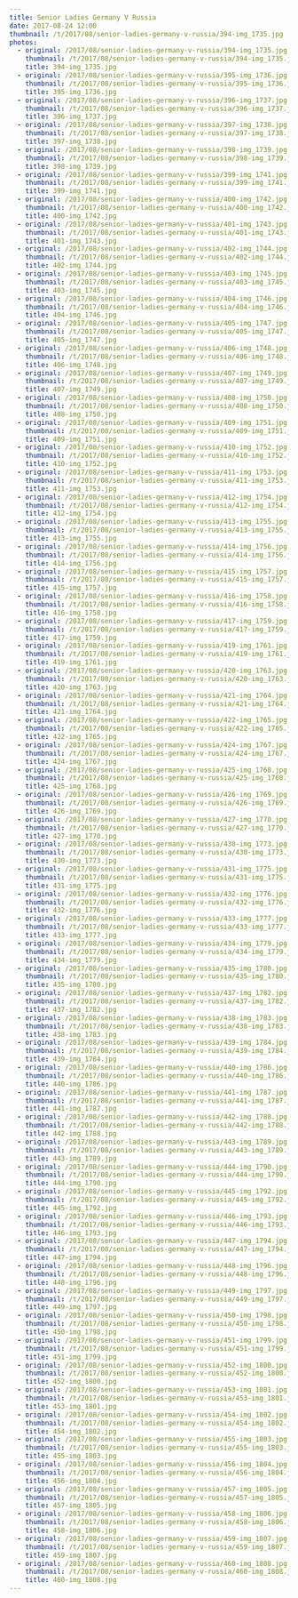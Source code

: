 ```yaml
---
title: Senior Ladies Germany V Russia
date: 2017-08-24 12:00
thumbnail: /t/2017/08/senior-ladies-germany-v-russia/394-img_1735.jpg
photos:
  - original: /2017/08/senior-ladies-germany-v-russia/394-img_1735.jpg
    thumbnail: /t/2017/08/senior-ladies-germany-v-russia/394-img_1735.jpg
    title: 394-img_1735.jpg
  - original: /2017/08/senior-ladies-germany-v-russia/395-img_1736.jpg
    thumbnail: /t/2017/08/senior-ladies-germany-v-russia/395-img_1736.jpg
    title: 395-img_1736.jpg
  - original: /2017/08/senior-ladies-germany-v-russia/396-img_1737.jpg
    thumbnail: /t/2017/08/senior-ladies-germany-v-russia/396-img_1737.jpg
    title: 396-img_1737.jpg
  - original: /2017/08/senior-ladies-germany-v-russia/397-img_1738.jpg
    thumbnail: /t/2017/08/senior-ladies-germany-v-russia/397-img_1738.jpg
    title: 397-img_1738.jpg
  - original: /2017/08/senior-ladies-germany-v-russia/398-img_1739.jpg
    thumbnail: /t/2017/08/senior-ladies-germany-v-russia/398-img_1739.jpg
    title: 398-img_1739.jpg
  - original: /2017/08/senior-ladies-germany-v-russia/399-img_1741.jpg
    thumbnail: /t/2017/08/senior-ladies-germany-v-russia/399-img_1741.jpg
    title: 399-img_1741.jpg
  - original: /2017/08/senior-ladies-germany-v-russia/400-img_1742.jpg
    thumbnail: /t/2017/08/senior-ladies-germany-v-russia/400-img_1742.jpg
    title: 400-img_1742.jpg
  - original: /2017/08/senior-ladies-germany-v-russia/401-img_1743.jpg
    thumbnail: /t/2017/08/senior-ladies-germany-v-russia/401-img_1743.jpg
    title: 401-img_1743.jpg
  - original: /2017/08/senior-ladies-germany-v-russia/402-img_1744.jpg
    thumbnail: /t/2017/08/senior-ladies-germany-v-russia/402-img_1744.jpg
    title: 402-img_1744.jpg
  - original: /2017/08/senior-ladies-germany-v-russia/403-img_1745.jpg
    thumbnail: /t/2017/08/senior-ladies-germany-v-russia/403-img_1745.jpg
    title: 403-img_1745.jpg
  - original: /2017/08/senior-ladies-germany-v-russia/404-img_1746.jpg
    thumbnail: /t/2017/08/senior-ladies-germany-v-russia/404-img_1746.jpg
    title: 404-img_1746.jpg
  - original: /2017/08/senior-ladies-germany-v-russia/405-img_1747.jpg
    thumbnail: /t/2017/08/senior-ladies-germany-v-russia/405-img_1747.jpg
    title: 405-img_1747.jpg
  - original: /2017/08/senior-ladies-germany-v-russia/406-img_1748.jpg
    thumbnail: /t/2017/08/senior-ladies-germany-v-russia/406-img_1748.jpg
    title: 406-img_1748.jpg
  - original: /2017/08/senior-ladies-germany-v-russia/407-img_1749.jpg
    thumbnail: /t/2017/08/senior-ladies-germany-v-russia/407-img_1749.jpg
    title: 407-img_1749.jpg
  - original: /2017/08/senior-ladies-germany-v-russia/408-img_1750.jpg
    thumbnail: /t/2017/08/senior-ladies-germany-v-russia/408-img_1750.jpg
    title: 408-img_1750.jpg
  - original: /2017/08/senior-ladies-germany-v-russia/409-img_1751.jpg
    thumbnail: /t/2017/08/senior-ladies-germany-v-russia/409-img_1751.jpg
    title: 409-img_1751.jpg
  - original: /2017/08/senior-ladies-germany-v-russia/410-img_1752.jpg
    thumbnail: /t/2017/08/senior-ladies-germany-v-russia/410-img_1752.jpg
    title: 410-img_1752.jpg
  - original: /2017/08/senior-ladies-germany-v-russia/411-img_1753.jpg
    thumbnail: /t/2017/08/senior-ladies-germany-v-russia/411-img_1753.jpg
    title: 411-img_1753.jpg
  - original: /2017/08/senior-ladies-germany-v-russia/412-img_1754.jpg
    thumbnail: /t/2017/08/senior-ladies-germany-v-russia/412-img_1754.jpg
    title: 412-img_1754.jpg
  - original: /2017/08/senior-ladies-germany-v-russia/413-img_1755.jpg
    thumbnail: /t/2017/08/senior-ladies-germany-v-russia/413-img_1755.jpg
    title: 413-img_1755.jpg
  - original: /2017/08/senior-ladies-germany-v-russia/414-img_1756.jpg
    thumbnail: /t/2017/08/senior-ladies-germany-v-russia/414-img_1756.jpg
    title: 414-img_1756.jpg
  - original: /2017/08/senior-ladies-germany-v-russia/415-img_1757.jpg
    thumbnail: /t/2017/08/senior-ladies-germany-v-russia/415-img_1757.jpg
    title: 415-img_1757.jpg
  - original: /2017/08/senior-ladies-germany-v-russia/416-img_1758.jpg
    thumbnail: /t/2017/08/senior-ladies-germany-v-russia/416-img_1758.jpg
    title: 416-img_1758.jpg
  - original: /2017/08/senior-ladies-germany-v-russia/417-img_1759.jpg
    thumbnail: /t/2017/08/senior-ladies-germany-v-russia/417-img_1759.jpg
    title: 417-img_1759.jpg
  - original: /2017/08/senior-ladies-germany-v-russia/419-img_1761.jpg
    thumbnail: /t/2017/08/senior-ladies-germany-v-russia/419-img_1761.jpg
    title: 419-img_1761.jpg
  - original: /2017/08/senior-ladies-germany-v-russia/420-img_1763.jpg
    thumbnail: /t/2017/08/senior-ladies-germany-v-russia/420-img_1763.jpg
    title: 420-img_1763.jpg
  - original: /2017/08/senior-ladies-germany-v-russia/421-img_1764.jpg
    thumbnail: /t/2017/08/senior-ladies-germany-v-russia/421-img_1764.jpg
    title: 421-img_1764.jpg
  - original: /2017/08/senior-ladies-germany-v-russia/422-img_1765.jpg
    thumbnail: /t/2017/08/senior-ladies-germany-v-russia/422-img_1765.jpg
    title: 422-img_1765.jpg
  - original: /2017/08/senior-ladies-germany-v-russia/424-img_1767.jpg
    thumbnail: /t/2017/08/senior-ladies-germany-v-russia/424-img_1767.jpg
    title: 424-img_1767.jpg
  - original: /2017/08/senior-ladies-germany-v-russia/425-img_1768.jpg
    thumbnail: /t/2017/08/senior-ladies-germany-v-russia/425-img_1768.jpg
    title: 425-img_1768.jpg
  - original: /2017/08/senior-ladies-germany-v-russia/426-img_1769.jpg
    thumbnail: /t/2017/08/senior-ladies-germany-v-russia/426-img_1769.jpg
    title: 426-img_1769.jpg
  - original: /2017/08/senior-ladies-germany-v-russia/427-img_1770.jpg
    thumbnail: /t/2017/08/senior-ladies-germany-v-russia/427-img_1770.jpg
    title: 427-img_1770.jpg
  - original: /2017/08/senior-ladies-germany-v-russia/430-img_1773.jpg
    thumbnail: /t/2017/08/senior-ladies-germany-v-russia/430-img_1773.jpg
    title: 430-img_1773.jpg
  - original: /2017/08/senior-ladies-germany-v-russia/431-img_1775.jpg
    thumbnail: /t/2017/08/senior-ladies-germany-v-russia/431-img_1775.jpg
    title: 431-img_1775.jpg
  - original: /2017/08/senior-ladies-germany-v-russia/432-img_1776.jpg
    thumbnail: /t/2017/08/senior-ladies-germany-v-russia/432-img_1776.jpg
    title: 432-img_1776.jpg
  - original: /2017/08/senior-ladies-germany-v-russia/433-img_1777.jpg
    thumbnail: /t/2017/08/senior-ladies-germany-v-russia/433-img_1777.jpg
    title: 433-img_1777.jpg
  - original: /2017/08/senior-ladies-germany-v-russia/434-img_1779.jpg
    thumbnail: /t/2017/08/senior-ladies-germany-v-russia/434-img_1779.jpg
    title: 434-img_1779.jpg
  - original: /2017/08/senior-ladies-germany-v-russia/435-img_1780.jpg
    thumbnail: /t/2017/08/senior-ladies-germany-v-russia/435-img_1780.jpg
    title: 435-img_1780.jpg
  - original: /2017/08/senior-ladies-germany-v-russia/437-img_1782.jpg
    thumbnail: /t/2017/08/senior-ladies-germany-v-russia/437-img_1782.jpg
    title: 437-img_1782.jpg
  - original: /2017/08/senior-ladies-germany-v-russia/438-img_1783.jpg
    thumbnail: /t/2017/08/senior-ladies-germany-v-russia/438-img_1783.jpg
    title: 438-img_1783.jpg
  - original: /2017/08/senior-ladies-germany-v-russia/439-img_1784.jpg
    thumbnail: /t/2017/08/senior-ladies-germany-v-russia/439-img_1784.jpg
    title: 439-img_1784.jpg
  - original: /2017/08/senior-ladies-germany-v-russia/440-img_1786.jpg
    thumbnail: /t/2017/08/senior-ladies-germany-v-russia/440-img_1786.jpg
    title: 440-img_1786.jpg
  - original: /2017/08/senior-ladies-germany-v-russia/441-img_1787.jpg
    thumbnail: /t/2017/08/senior-ladies-germany-v-russia/441-img_1787.jpg
    title: 441-img_1787.jpg
  - original: /2017/08/senior-ladies-germany-v-russia/442-img_1788.jpg
    thumbnail: /t/2017/08/senior-ladies-germany-v-russia/442-img_1788.jpg
    title: 442-img_1788.jpg
  - original: /2017/08/senior-ladies-germany-v-russia/443-img_1789.jpg
    thumbnail: /t/2017/08/senior-ladies-germany-v-russia/443-img_1789.jpg
    title: 443-img_1789.jpg
  - original: /2017/08/senior-ladies-germany-v-russia/444-img_1790.jpg
    thumbnail: /t/2017/08/senior-ladies-germany-v-russia/444-img_1790.jpg
    title: 444-img_1790.jpg
  - original: /2017/08/senior-ladies-germany-v-russia/445-img_1792.jpg
    thumbnail: /t/2017/08/senior-ladies-germany-v-russia/445-img_1792.jpg
    title: 445-img_1792.jpg
  - original: /2017/08/senior-ladies-germany-v-russia/446-img_1793.jpg
    thumbnail: /t/2017/08/senior-ladies-germany-v-russia/446-img_1793.jpg
    title: 446-img_1793.jpg
  - original: /2017/08/senior-ladies-germany-v-russia/447-img_1794.jpg
    thumbnail: /t/2017/08/senior-ladies-germany-v-russia/447-img_1794.jpg
    title: 447-img_1794.jpg
  - original: /2017/08/senior-ladies-germany-v-russia/448-img_1796.jpg
    thumbnail: /t/2017/08/senior-ladies-germany-v-russia/448-img_1796.jpg
    title: 448-img_1796.jpg
  - original: /2017/08/senior-ladies-germany-v-russia/449-img_1797.jpg
    thumbnail: /t/2017/08/senior-ladies-germany-v-russia/449-img_1797.jpg
    title: 449-img_1797.jpg
  - original: /2017/08/senior-ladies-germany-v-russia/450-img_1798.jpg
    thumbnail: /t/2017/08/senior-ladies-germany-v-russia/450-img_1798.jpg
    title: 450-img_1798.jpg
  - original: /2017/08/senior-ladies-germany-v-russia/451-img_1799.jpg
    thumbnail: /t/2017/08/senior-ladies-germany-v-russia/451-img_1799.jpg
    title: 451-img_1799.jpg
  - original: /2017/08/senior-ladies-germany-v-russia/452-img_1800.jpg
    thumbnail: /t/2017/08/senior-ladies-germany-v-russia/452-img_1800.jpg
    title: 452-img_1800.jpg
  - original: /2017/08/senior-ladies-germany-v-russia/453-img_1801.jpg
    thumbnail: /t/2017/08/senior-ladies-germany-v-russia/453-img_1801.jpg
    title: 453-img_1801.jpg
  - original: /2017/08/senior-ladies-germany-v-russia/454-img_1802.jpg
    thumbnail: /t/2017/08/senior-ladies-germany-v-russia/454-img_1802.jpg
    title: 454-img_1802.jpg
  - original: /2017/08/senior-ladies-germany-v-russia/455-img_1803.jpg
    thumbnail: /t/2017/08/senior-ladies-germany-v-russia/455-img_1803.jpg
    title: 455-img_1803.jpg
  - original: /2017/08/senior-ladies-germany-v-russia/456-img_1804.jpg
    thumbnail: /t/2017/08/senior-ladies-germany-v-russia/456-img_1804.jpg
    title: 456-img_1804.jpg
  - original: /2017/08/senior-ladies-germany-v-russia/457-img_1805.jpg
    thumbnail: /t/2017/08/senior-ladies-germany-v-russia/457-img_1805.jpg
    title: 457-img_1805.jpg
  - original: /2017/08/senior-ladies-germany-v-russia/458-img_1806.jpg
    thumbnail: /t/2017/08/senior-ladies-germany-v-russia/458-img_1806.jpg
    title: 458-img_1806.jpg
  - original: /2017/08/senior-ladies-germany-v-russia/459-img_1807.jpg
    thumbnail: /t/2017/08/senior-ladies-germany-v-russia/459-img_1807.jpg
    title: 459-img_1807.jpg
  - original: /2017/08/senior-ladies-germany-v-russia/460-img_1808.jpg
    thumbnail: /t/2017/08/senior-ladies-germany-v-russia/460-img_1808.jpg
    title: 460-img_1808.jpg
---
```

